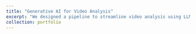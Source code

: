```yaml
---
title: "Generative AI for Video Analysis"
excerpt: "We designed a pipeline to streamline video analysis using LLMs and GenAI.<br/><br/><img src='/images/cctv_2_frame.png' style='width:50%;'>"
collection: portfolio
---
```


